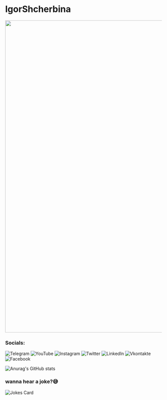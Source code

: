 # IgorShcherbina



<div id="header" align="center">
  <img src="https://github.com/igorsii1976/IgorShcherbina/blob/main/IoF7E.gif" width="1000"/>
</div>



### Socials:
![Telegram](https://img.shields.io/badge/-Telegram-090909?style=for-the-badge&logo=telegram&logoColor=27A0D9)
![YouTube](https://img.shields.io/badge/-YouTube-090909?style=for-the-badge&logo=YouTube&logoColor=FF0000)
![Instagram](https://img.shields.io/badge/-Instagram-090909?style=for-the-badge&logo=instagram&logoColor=B4068E)
![Twitter](https://img.shields.io/badge/-Twitter-090909?style=for-the-badge&logo=Twitter&logoColor=1C9DEB)
![LinkedIn](https://img.shields.io/badge/-LinkedIn-090909?style=for-the-badge&logo=linkedin&logoColor=007BB6)
![Vkontakte](https://img.shields.io/badge/-Vkontakte-090909?style=for-the-badge&logo=Vk&logoColor=4F7DB3)
![Facebook](https://img.shields.io/badge/-Facebook-090909?style=for-the-badge&logo=Facebook&logoColor=1195F5)




![Anurag's GitHub stats](https://github-readme-stats.vercel.app/api?username=igorsii1976&show_icons=true&theme=radical)

### wanna hear a joke?😅
![Jokes Card](https://readme-jokes.vercel.app/api)

